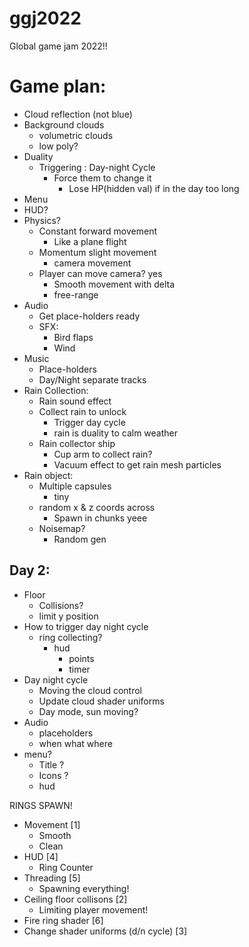 # ggj2022
Global game jam 2022!!
# Game plan:

- Cloud reflection (not blue)
- Background clouds
  - volumetric clouds
  - low poly?
- Duality
  - Triggering : Day-night Cycle
    - Force them to change it
      - Lose HP(hidden val) if in the day too long
- Menu
- HUD?
- Physics? 
  - Constant forward movement
    - Like a plane flight
  - Momentum slight movement 
    - camera movement
  - Player can move camera? yes
    - Smooth movement with delta
    - free-range
- Audio
  - Get place-holders ready
  - SFX:
    - Bird flaps 
    - Wind
- Music
  - Place-holders
  - Day/Night separate tracks
- Rain Collection:
  - Rain sound effect
  - Collect rain to unlock 
    - Trigger day cycle
    - rain is duality to calm weather
  - Rain collector ship
    - Cup arm to collect rain?
    - Vacuum effect to get rain mesh particles
- Rain object:
  - Multiple capsules
    - tiny
  - random x & z coords across 
    - Spawn in chunks yeee
  - Noisemap?
    - Random gen 

## Day 2:

  - Floor
    - Collisions?
    - limit y position
  - How to trigger day night cycle
    - ring collecting?
      - hud 
        - points 
        - timer
  - Day night cycle
    - Moving the cloud control
    - Update cloud shader uniforms
    - Day mode, sun moving?
  - Audio
    - placeholders
    - when what where
  - menu?
    - Title ? 
    - Icons ?
    - hud

RINGS SPAWN! 

- Movement [1]
  - Smooth
  - Clean
- HUD [4]
  - Ring Counter
- Threading [5]
  - Spawning everything!
- Ceiling floor collisons [2]
  - Limiting player movement!
- Fire ring shader [6]
- Change shader uniforms (d/n cycle) [3]

